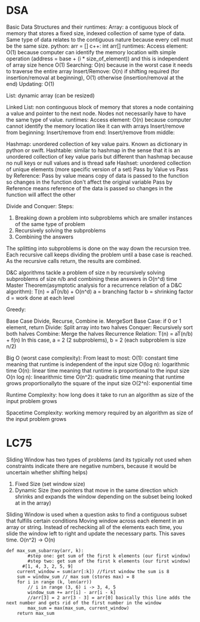 # DSA

Basic Data Structures and their runtimes:
Array: a contiguous block of memory that stores a fixed size, indexed collection of same type of data. Same type of data relates to the contiguous nature because every cell must be the same size.
python: arr = []
c++: int arr[]
runtimes:
Access element: O(1) because computer can identify the memory location with simple operation (address = base + (i * size_of_element)) and this is independent of array size hence O(1)
Searching: O(n) because in the worst case it needs to traverse the entire array
Insert/Remove: O(n) if shifting required (for insertion/removal at beginning), O(1) otherwise (insertion/removal at the end)
Updating: O(1)

List: dynamic array (can be resized)

Linked List: non continguous block of memory that stores a node containing a value and pointer to the next node. Nodes not necessarily have to have the same type of value.
runtimes:
Access element: O(n) because computer cannot identify the memory location like it can with arrays
Insert/remove from beginning:
Insert/remove from end:
Insert/remove from middle:

Hashmap: unordered collection of key value pairs. Known as dictionary in python or swift.
Hashtable: similar to hashmap in the sense that it is an unordered collection of key value paris but different than hashmap because no null keys or null values and is thread safe
Hashset: unordered collection of unique elements (more specific version of a set)
Pass by Value vs Pass by Reference:
Pass by value means copy of data is passed to the function so changes in the function don't affect the original variable
Pass by Reference means reference of the data is passed so changes in the function will affect the other

Divide and Conquer:
Steps:
1. Breaking down a problem into subproblems which are smaller instances of the same type of problem
2. Recursively solving the subproblems
3. Combining the answers

The splitting into subproblems is done on the way down the recursion tree. Each recursive call keeps dividing the problem until a base case is reached. As the recursive calls return, the results are combined.

D&C algorithms tackle a problem of size n by recursively solving subproblems of size n/b and combining these answers in O(n^d) time
Master Theorem(asymptotic analysis for a recurrence relation of a D&C algorithm): T(n) = aT(n/b) + O(n^d)
a = branching factor
b = shrinking factor
d = work done at each level

Greedy:





Base Case 
Divide, Recurse, Combine
ie. MergeSort
Base Case: if 0 or 1 element, return
Divide:
Split array into two halves
Conquer:
Recursively sort both halves
Combine:
Merge the halves
Recurrence Relation: T(n) = aT(n/b) + f(n) 
In this case, a = 2 (2 subproblems), b = 2 (each subproblem is size n/2)


Big O (worst case complexity): 
From least to most:
O(1): constant time meaning that runtime is independent of the input size
O(log n): logarithmic time
O(n): linear time meaning that runtime is proportional to the input size
O(n log n): linearithmic time
O(n^2): quadratic time meaning that runtime grows proportionallyto the square of the input size
O(2^n): exponential time

Runtime Complexity:
how long does it take to run an algorithm as size of the input problem grows

Spacetime Complexity:
working memory required by an algorithm as size of the input problem grows


# LC75
Sliding Window has two types of problems (and its typically not used when constraints indicate there are negative numbers, because it would be uncertain whether shifting helps)
1. Fixed Size (set window size)
2. Dynamic Size (two pointers that move in the same direction which shrinks and expands the window depending on the subset being looked at in the array)

Sliding Window is used when a question asks to find a contiguous subset that fulfills certain conditions
Moving window across each element in an array or string. Instead of rechecking all of the elements each time, you slide the window left to right and update the necessary parts. This saves time. O(n^2) -> O(n)  
```
def max_sum_subarray(arr, k):
		#step one: get sum of the first k elements (our first window)
		#step two: get sum of the first k elements (our first window)
	  #[1, 4, 3, 2, 5, 9]
	current_window = sum(arr[:k]) //first window the sum is 8
	sum = window_sum // max sum (stores max) = 8
	for i in range (k, len(arr)) 
		// i in range (3, 6) i -> 3, 4, 5
		window_sum += arr[i] - arr[i - k]
		//arr[3] = 2 arr[3 - 3] = arr[0] basically this line adds the next number and gets rid of the first number in the window   
		max_sum = max(max_sum, current_window)
	return max_sum
```

